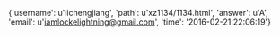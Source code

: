 {'username': u'lichengjiang', 'path': u'xz1134/1134.html', 'answer': u'A', 'email': u'iamlockelightning@gmail.com', 'time': '2016-02-21:22:06:19'}